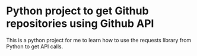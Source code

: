 # Python project to get Github repositories using Github API  

This is a python project for me to learn how to use the requests library from Python to get API calls.